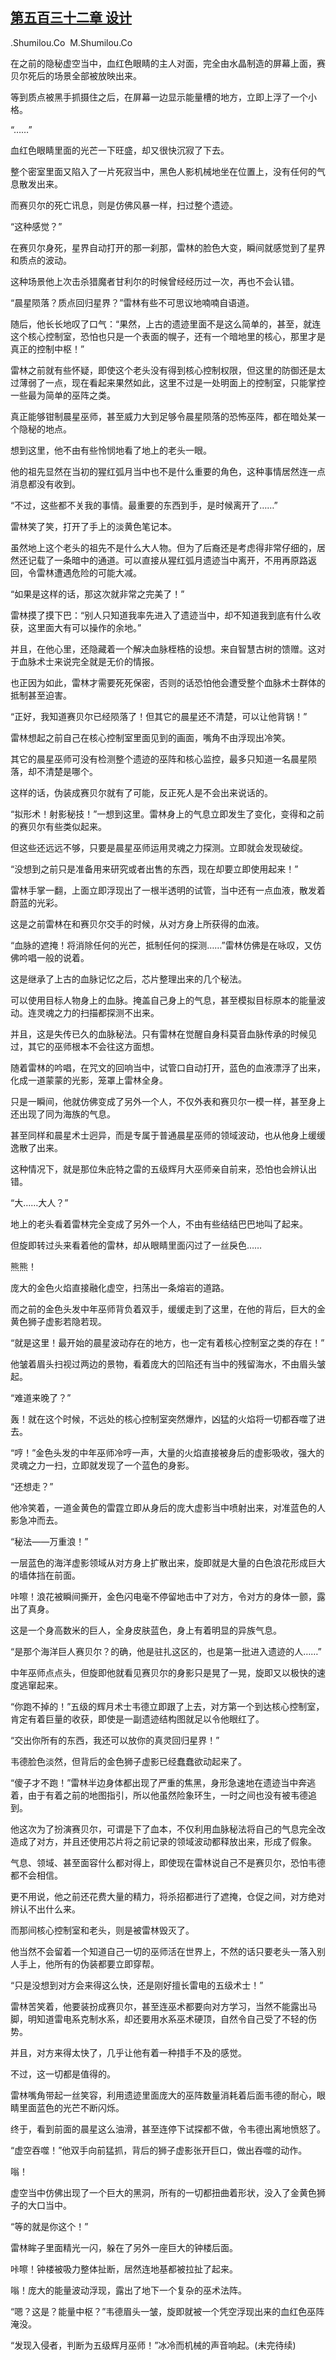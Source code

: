 ## [第五百三十二章 设计](https://www.xxbiquge.com/11_11222/8943025.html)


  .Shumilou.Co  M.Shumilou.Co

  在之前的隐秘虚空当中，血红色眼睛的主人对面，完全由水晶制造的屏幕上面，赛贝尔死后的场景全部被放映出来。

  等到质点被黑手抓摄住之后，在屏幕一边显示能量槽的地方，立即上浮了一个小格。

  “……”

  血红色眼睛里面的光芒一下旺盛，却又很快沉寂了下去。

  整个密室里面又陷入了一片死寂当中，黑色人影机械地坐在位置上，没有任何的气息散发出来。

  而赛贝尔的死亡讯息，则是仿佛风暴一样，扫过整个遗迹。

  “这种感觉？”

  在赛贝尔身死，星界自动打开的那一刹那，雷林的脸色大变，瞬间就感觉到了星界和质点的波动。

  这种场景他上次击杀猎魔者甘利尔的时候曾经经历过一次，再也不会认错。

  “晨星陨落？质点回归星界？”雷林有些不可思议地喃喃自语道。

  随后，他长长地叹了口气：“果然，上古的遗迹里面不是这么简单的，甚至，就连这个核心控制室，恐怕也只是一个表面的幌子，还有一个暗地里的核心，那里才是真正的控制中枢！”

  雷林之前就有些怀疑，即使这个老头没有得到核心控制权限，但这里的防御还是太过薄弱了一点，现在看起来果然如此，这里不过是一处明面上的控制室，只能掌控一些最为简单的巫阵之类。

  真正能够钳制晨星巫师，甚至威力大到足够令晨星陨落的恐怖巫阵，都在暗处某一个隐秘的地点。

  想到这里，他不由有些怜悯地看了地上的老头一眼。

  他的祖先显然在当初的猩红弧月当中也不是什么重要的角色，这种事情居然连一点消息都没有收到。

  “不过，这些都不关我的事情。最重要的东西到手，是时候离开了……”

  雷林笑了笑，打开了手上的淡黄色笔记本。

  虽然地上这个老头的祖先不是什么大人物。但为了后裔还是考虑得非常仔细的，居然还记载了一条暗中的通道。可以直接从猩红弧月遗迹当中离开，不用再原路返回，令雷林遭遇危险的可能大减。

  “如果是这样的话，那这次就非常之完美了！”

  雷林摸了摸下巴：“别人只知道我率先进入了遗迹当中，却不知道我到底有什么收获，这里面大有可以操作的余地。”

  并且，在他心里，还隐藏着一个解决血脉桎梏的设想。来自智慧古树的馈赠。这对于血脉术士来说完全就是无价的情报。

  也正因为如此，雷林才需要死死保密，否则的话恐怕他会遭受整个血脉术士群体的抵制甚至迫害。

  “正好，我知道赛贝尔已经陨落了！但其它的晨星还不清楚，可以让他背锅！”

  雷林想起之前自己在核心控制室里面见到的画面，嘴角不由浮现出冷笑。

  其它的晨星巫师可没有检测整个遗迹的巫阵和核心监控，最多只知道一名晨星陨落，却不清楚是哪个。

  这样的话，伪装成赛贝尔就有了可能，反正死人是不会出来说话的。

  “拟形术！射影秘技！”一想到这里。雷林身上的气息立即发生了变化，变得和之前的赛贝尔有些类似起来。

  但这些还远远不够，只要是晨星巫师运用灵魂之力探测。立即就会发现破绽。

  “没想到之前只是准备用来研究或者出售的东西，现在却要立即使用起来！”

  雷林手掌一翻，上面立即浮现出了一根半透明的试管，当中还有一点血液，散发着蔚蓝的光彩。

  这是之前雷林在和赛贝尔交手的时候，从对方身上所获得的血液。

  “血脉的遮掩！将消除任何的光芒，抵制任何的探测……”雷林仿佛是在咏叹，又仿佛吟唱一般的说着。

  这是继承了上古的血脉记忆之后，芯片整理出来的几个秘法。

  可以使用目标人物身上的血脉。掩盖自己身上的气息，甚至模拟目标原本的能量波动。连灵魂之力的扫描都探测不出来。

  并且，这是失传已久的血脉秘法。只有雷林在觉醒自身科莫音血脉传承的时候见过，其它的巫师根本不会往这方面想。

  随着雷林的吟唱，在咒文的回响当中，试管口自动打开，蓝色的血液漂浮了出来，化成一道蒙蒙的光影，笼罩上雷林全身。

  只是一瞬间，他就仿佛变成了另外一个人，不仅外表和赛贝尔一模一样，甚至身上还出现了同为海族的气息。

  甚至同样和晨星术士迥异，而是专属于普通晨星巫师的领域波动，也从他身上缓缓逸散了出来。

  这种情况下，就是那位朱庇特之雷的五级辉月大巫师亲自前来，恐怕也会辨认出错。

  “大……大人？”

  地上的老头看着雷林完全变成了另外一个人，不由有些结结巴巴地叫了起来。

  但旋即转过头来看着他的雷林，却从眼睛里面闪过了一丝戾色……

  熊熊！

  庞大的金色火焰直接融化虚空，扫荡出一条熔岩的道路。

  而之前的金色头发中年巫师背负着双手，缓缓走到了这里，在他的背后，巨大的金黄色狮子虚影若隐若现。

  “就是这里！最开始的晨星波动存在的地方，也一定有着核心控制室之类的存在！”

  他皱着眉头扫视过两边的景物，看着庞大的凹陷还有当中的残留海水，不由眉头皱起。

  “难道来晚了？”

  轰！就在这个时候，不远处的核心控制室突然爆炸，凶猛的火焰将一切都吞噬了进去。

  “哼！”金色头发的中年巫师冷哼一声，大量的火焰直接被身后的虚影吸收，强大的灵魂之力一扫，立即就发现了一个蓝色的身影。

  “还想走？”

  他冷笑着，一道金黄色的雷霆立即从身后的庞大虚影当中喷射出来，对准蓝色的人影急冲而去。

  “秘法——万重浪！”

  一层蓝色的海洋虚影领域从对方身上扩散出来，旋即就是大量的白色浪花形成巨大的墙体挡在前面。

  咔嚓！浪花被瞬间撕开，金色闪电毫不停留地击中了对方，令对方的身体一颤，露出了真身。

  这是一个身高数米的巨人，全身皮肤蓝色，身上有着明显的异族气息。

  “是那个海洋巨人赛贝尔？的确，他是驻扎这区的，也是第一批进入遗迹的人……”

  中年巫师点点头，但旋即他就看见赛贝尔的身影只是晃了一晃，旋即又以极快的速度逃窜起来。

  “你跑不掉的！”五级的辉月术士韦德立即跟了上去，对方第一个到达核心控制室，肯定有着巨量的收获，即使是一副遗迹结构图就足以令他眼红了。

  “交出你所有的东西，我还可以放你的真灵回归星界！”

  韦德脸色淡然，但背后的金色狮子虚影已经蠢蠢欲动起来了。

  “傻子才不跑！”雷林半边身体都出现了严重的焦黑，身形急速地在遗迹当中奔逃着，由于有着之前的地图指引，所以他虽然险象环生，一时之间也没有被韦德追到。

  他这次为了扮演赛贝尔，可谓是下了血本，不仅利用血脉秘法将自己的气息完全改造成了对方，并且还使用芯片将之前记录的领域波动都释放出来，形成了假象。

  气息、领域、甚至面容什么都对得上，即使现在雷林说自己不是赛贝尔，恐怕韦德都不会相信。

  更不用说，他之前还花费大量的精力，将杀招都进行了遮掩，仓促之间，对方绝对辨认不出什么来。

  而那间核心控制室和老头，则是被雷林毁灭了。

  他当然不会留着一个知道自己一切的巫师活在世界上，不然的话只要老头一落入别人手上，他所有的伪装都要立即穿帮。

  “只是没想到对方会来得这么快，还是刚好擅长雷电的五级术士！”

  雷林苦笑着，他要装扮成赛贝尔，甚至连巫术都要向对方学习，当然不能露出马脚，明知道雷电系克制水系，却还要用水系巫术硬顶，自然令自己受了不轻的伤势。

  并且，对方来得太快了，几乎让他有着一种措手不及的感觉。

  不过，这一切都是值得的。

  雷林嘴角带起一丝笑容，利用遗迹里面庞大的巫阵数量消耗着后面韦德的耐心，眼睛里面蓝色的光芒不断闪烁。

  终于，看到前面的晨星这么油滑，甚至连停下试探都不做，令韦德出离地愤怒了。

  “虚空吞噬！”他双手向前猛抓，背后的狮子虚影张开巨口，做出吞噬的动作。

  嗡！

  虚空当中仿佛出现了一个巨大的黑洞，所有的一切都扭曲着形状，没入了金黄色狮子的大口当中。

  “等的就是你这个！”

  雷林眸子里面精光一闪，躲在了另外一座巨大的钟楼后面。

  咔嚓！钟楼被吸力整体扯断，居然连地基都被拉扯了起来。

  嗡！庞大的能量波动浮现，露出了地下一个复杂的巫术法阵。

  “嗯？这是？能量中枢？”韦德眉头一皱，旋即就被一个凭空浮现出来的血红色巫阵淹没。

  “发现入侵者，判断为五级辉月巫师！”冰冷而机械的声音响起。(未完待续)

  
